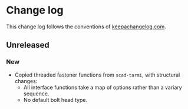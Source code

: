 # Change log
This change log follows the conventions of [keepachangelog.com](http://keepachangelog.com/).

## Unreleased
### New
- Copied threaded fastener functions from `scad-tarmi`, with structural
  changes:
  - All interface functions take a map of options rather than a variary
    sequence.
  - No default bolt head type.

[Unreleased]: https://github.com/veikman/scad-klupe/compare/v0.1.0...HEAD
